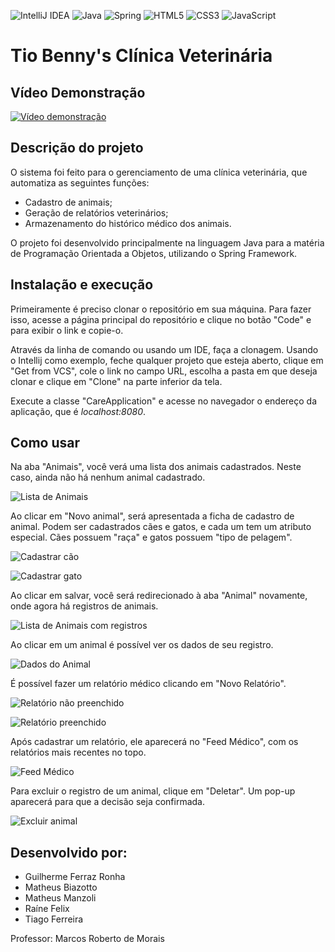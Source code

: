 ![IntelliJ IDEA](https://img.shields.io/badge/IntelliJIDEA-000000.svg?style=for-the-badge&logo=intellij-idea&logoColor=white)
![Java](https://img.shields.io/badge/java-%23ED8B00.svg?style=for-the-badge&logo=openjdk&logoColor=white)
![Spring](https://img.shields.io/badge/spring-%236DB33F.svg?style=for-the-badge&logo=spring&logoColor=white)
![HTML5](https://img.shields.io/badge/html5-%23E34F26.svg?style=for-the-badge&logo=html5&logoColor=white)
![CSS3](https://img.shields.io/badge/css3-%231572B6.svg?style=for-the-badge&logo=css3&logoColor=white)
![JavaScript](https://img.shields.io/badge/javascript-%23323330.svg?style=for-the-badge&logo=javascript&logoColor=%23F7DF1E)

# Tio Benny's Clínica Veterinária

## Vídeo Demonstração
<a href="https://www.youtube.com/watch?v=56baquMKKcw">
  <img src="./screenshots/video.png" alt="Vídeo demonstração">
</a>

## Descrição do projeto

O sistema foi feito para o gerenciamento de uma clínica veterinária, que automatiza as seguintes funções:

- Cadastro de animais;
- Geração de relatórios veterinários;
- Armazenamento do histórico médico dos animais.

O projeto foi desenvolvido principalmente na linguagem Java para a matéria de Programação Orientada a Objetos, utilizando o Spring Framework.

## Instalação e execução

Primeiramente é preciso clonar o repositório em sua máquina. Para fazer isso, acesse a página principal do repositório e clique no botão "Code" e para exibir o link e copie-o.

Através da linha de comando ou usando um IDE, faça a clonagem. Usando o Intellij como exemplo, feche qualquer projeto que esteja aberto, clique em "Get from VCS", cole o link no campo URL, escolha a pasta em que deseja clonar e clique em "Clone" na parte inferior da tela.

Execute a classe "CareApplication" e acesse no navegador o endereço da aplicação, que é _localhost:8080_.

## Como usar

Na aba "Animais", você verá uma lista dos animais cadastrados. Neste caso, ainda não há nenhum animal cadastrado.

![Lista de Animais](./screenshots/1_animais.png)

Ao clicar em "Novo animal", será apresentada a ficha de cadastro de animal. Podem ser cadastrados cães e gatos, e
cada um tem um atributo especial. Cães possuem "raça" e gatos possuem "tipo de pelagem".

![Cadastrar cão](./screenshots/2_cachorro.png)

![Cadastrar gato](./screenshots/3_gato.png)

Ao clicar em salvar, você será redirecionado à aba "Animal" novamente, onde agora há registros de animais.

![Lista de Animais com registros](./screenshots/4_animais_cadastrados.png)

Ao clicar em um animal é possível ver os dados de seu registro.

![Dados do Animal](./screenshots/5_dados_do_animal.png)

É possível fazer um relatório médico clicando em "Novo Relatório".

![Relatório não preenchido](./screenshots/6_relatorio_nao_preenchido.png)

![Relatório preenchido](./screenshots/7_Relatorio_preenchido.png)

Após cadastrar um relatório, ele aparecerá no "Feed Médico", com os relatórios mais recentes no topo.

![Feed Médico](./screenshots/8_Feed_medico.png)

Para excluir o registro de um animal, clique em "Deletar". Um pop-up aparecerá para que a decisão seja
confirmada.

![Excluir animal](./screenshots/9_Deletar_animal.png)

## Desenvolvido por:

- Guilherme Ferraz Ronha
- Matheus Biazotto
- Matheus Manzoli
- Raíne Felix
- Tiago Ferreira

Professor: Marcos Roberto de Morais
